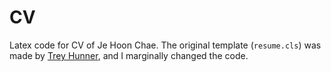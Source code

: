 # CV

Latex code for CV of Je Hoon Chae.
The original template (`resume.cls`) was made by [Trey Hunner](https://github.com/treyhunner/resume), and I marginally changed the code.
